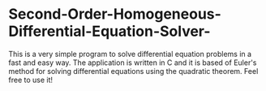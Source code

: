 # Second-Order-Homogeneous-Differential-Equation-Solver-

This is a very simple program to solve differential equation problems in a fast and easy way. The application is written in C and it is based of Euler's method for solving differential equations using the quadratic theorem. Feel free to use it!
